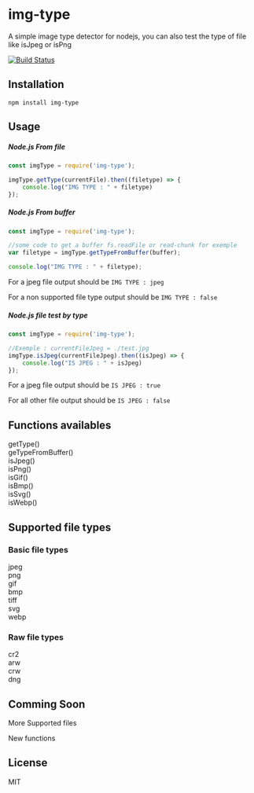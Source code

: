 # img-type
A simple image type detector for nodejs, you can also test the type of file like isJpeg or isPng

[![Build Status](https://travis-ci.org/d4v1dm013/img-type.svg?branch=master)](https://travis-ci.org/d4v1dm013/img-type)

## Installation
`npm install img-type`

## Usage

##### Node.js From file
```js
const imgType = require('img-type');

imgType.getType(currentFile).then((filetype) => {
    console.log("IMG TYPE : " + filetype)
});
```

##### Node.js From buffer
```js
const imgType = require('img-type');

//some code to get a buffer fs.readFile or read-chunk for exemple
var filetype = imgType.getTypeFromBuffer(buffer);

console.log("IMG TYPE : " + filetype);
```

For a jpeg file output should be `IMG TYPE : jpeg`

For a non supported file type output should be `IMG TYPE : false`

##### Node.js file test by type
```js
const imgType = require('img-type');

//Exemple : currentFileJpeg = ./test.jpg
imgType.isJpeg(currentFileJpeg).then((isJpeg) => {
    console.log("IS JPEG : " + isJpeg)
});
```
For a jpeg file output should be `IS JPEG : true`

For all other file output should be `IS JPEG : false`

## Functions availables
getType()  
geTypeFromBuffer()  
isJpeg()  
isPng()  
isGif()  
isBmp()  
isSvg()  
isWebp() 

## Supported file types

### Basic file types
jpeg  
png  
gif  
bmp  
tiff  
svg  
webp  

### Raw file types
cr2  
arw  
crw  
dng  

## Comming Soon
More Supported files

New functions

## License

MIT
